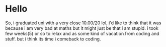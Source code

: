 # Hello

So, i graduated uni with a very close 10.00/20 lol, i'd like to think that it was because i am very bad at maths but it might just be that i am stupid. i took few weeks(5) or so to relax and as some kind of vacation from coding and stuff. but i think its time i comeback to coding.
